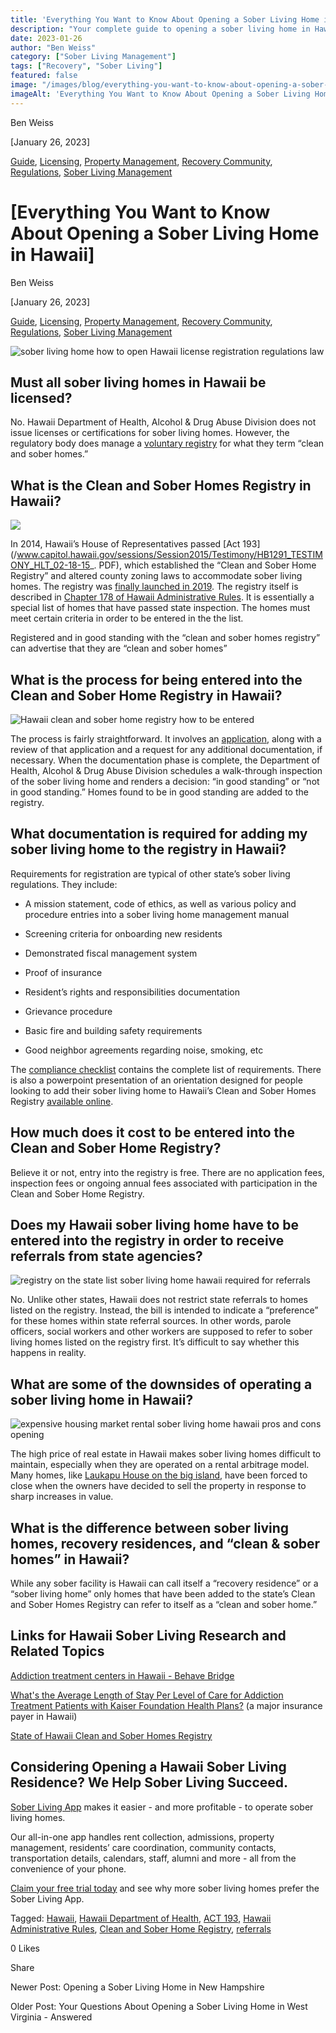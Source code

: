 ```yaml
---
title: 'Everything You Want to Know About Opening a Sober Living Home in Hawaii'
description: "Your complete guide to opening a sober living home in Hawaii. Understand the regulations, requirements, and key steps involved."
date: 2023-01-26
author: "Ben Weiss"
category: ["Sober Living Management"]
tags: ["Recovery", "Sober Living"]
featured: false
image: "/images/blog/everything-you-want-to-know-about-opening-a-sober-living-home-in-hawaii/Screen_Shot_2023-01-22_at_6.37.22_PM.png"
imageAlt: 'Everything You Want to Know About Opening a Sober Living Home in Hawaii'
---
```


Ben Weiss

[January 26, 2023]

[Guide](/sober-living-app-blog/category/Guide), [Licensing](/sober-living-app-blog/category/Licensing), [Property Management](/sober-living-app-blog/category/Property+Management), [Recovery Community](/sober-living-app-blog/category/Recovery+Community), [Regulations](/sober-living-app-blog/category/Regulations), [Sober Living Management](/sober-living-app-blog/category/Sober+Living+Management)

#  [Everything You Want to Know About Opening a Sober Living Home in Hawaii]

Ben Weiss

[January 26, 2023]

[Guide](/sober-living-app-blog/category/Guide), [Licensing](/sober-living-app-blog/category/Licensing), [Property Management](/sober-living-app-blog/category/Property+Management), [Recovery Community](/sober-living-app-blog/category/Recovery+Community), [Regulations](/sober-living-app-blog/category/Regulations), [Sober Living Management](/sober-living-app-blog/category/Sober+Living+Management)

![sober living home how to open Hawaii license registration regulations law](/images/blog/everything-you-want-to-know-about-opening-a-sober-living-home-in-hawaii/Screen_Shot_2023-01-22_at_7.33.18_PM.png)

## Must all sober living homes in Hawaii be licensed? 

No. Hawaii Department of Health, Alcohol & Drug Abuse Division does not issue licenses or certifications for sober living homes. However, the regulatory body does manage a [voluntary registry](https://portal.ehawaii.gov/home/online-services/cshome/) for what they term “clean and sober homes.” 

## What is the Clean and Sober Homes Registry in Hawaii?

![](/images/blog/everything-you-want-to-know-about-opening-a-sober-living-home-in-hawaii/Screen_Shot_2023-01-22_at_6.35.30_PM.png)

In 2014, Hawaii’s House of Representatives passed [Act 193](/www.capitol.hawaii.gov/sessions/Session2015/Testimony/HB1291_TESTIMONY_HLT_02-18-15_. PDF), which established the “Clean and Sober Home Registry” and altered county zoning laws to accommodate sober living homes. The registry was [finally launched in 2019](https://nichawaii.egov.com/hawaiis-clean-and-sober-home-registry-provides-support-for-recovery-efforts/). The registry itself is described in [Chapter 178 of Hawaii Administrative Rules](https://casetext.com/regulation/hawaii-administrative-rules/title-11-department-of-health/subtitle-1-general-departmental-provisions/chapter-178-clean-and-sober-homes-registry). It is essentially a special list of homes that have passed state inspection. The homes must meet certain criteria in order to be entered in the the list. 

Registered and in good standing with the “clean and sober homes registry” can advertise that they are “clean and sober homes”

## What is the process for being entered into the Clean and Sober Home Registry in Hawaii? 

![Hawaii clean and sober home registry how to be entered](/images/blog/everything-you-want-to-know-about-opening-a-sober-living-home-in-hawaii/Screen_Shot_2023-01-22_at_6.37.22_PM.png)

The process is fairly straightforward. It involves an [application](https://cshome.ehawaii.gov/), along with a review of that application and a request for any additional documentation, if necessary. When the documentation phase is complete, the Department of Health, Alcohol & Drug Abuse Division schedules a walk-through inspection of the sober living home and renders a decision: “in good standing” or “not in good standing.” Homes found to be in good standing are added to the registry. 

## What documentation is required for adding my sober living home to the registry in Hawaii?

Requirements for registration are typical of other state’s sober living regulations. They include: 

  * A mission statement, code of ethics, as well as various policy and procedure entries into a sober living home management manual 

  * Screening criteria for onboarding new residents 

  * Demonstrated fiscal management system 

  * Proof of insurance 

  * Resident’s rights and responsibilities documentation 

  * Grievance procedure 

  * Basic fire and building safety requirements 

  * Good neighbor agreements regarding noise, smoking, etc 

The [compliance checklist](/health.hawaii.gov/substance-abuse/files/2022/08/Clean-and-Sober-Home-Registry-Standards-Checklist.pdf) contains the complete list of requirements. There is also a powerpoint presentation of an orientation designed for people looking to add their sober living home to Hawaii’s Clean and Sober Homes Registry [available online](/health.hawaii.gov/substance-abuse/files/2019/03/CLEAN-SOBER-HOMES-REGISTRY-Orientation.pdf). 

## How much does it cost to be entered into the Clean and Sober Home Registry?

Believe it or not, entry into the registry is free. There are no application fees, inspection fees or ongoing annual fees associated with participation in the Clean and Sober Home Registry. 

## Does my Hawaii sober living home have to be entered into the registry in order to receive referrals from state agencies? 

![registry on the state list sober living home hawaii required for referrals](/images/blog/everything-you-want-to-know-about-opening-a-sober-living-home-in-hawaii/Screen_Shot_2023-01-22_at_6.36.15_PM.png)

No. Unlike other states, Hawaii does not restrict state referrals to homes listed on the registry. Instead, the bill is intended to indicate a “preference” for these homes within state referral sources. In other words, parole officers, social workers and other workers are supposed to refer to sober living homes listed on the registry first. It’s difficult to say whether this happens in reality. 

## What are some of the downsides of operating a sober living home in Hawaii? 

![expensive housing market rental sober living home hawaii pros and cons opening](/images/blog/everything-you-want-to-know-about-opening-a-sober-living-home-in-hawaii/Screen_Shot_2023-01-22_at_7.32.16_PM.png)

The high price of real estate in Hawaii makes sober living homes difficult to maintain, especially when they are operated on a rental arbitrage model. Many homes, like [Laukapu House on the big island](https://www.civilbeat.org/2022/04/an-important-big-island-clean-and-sober-house-is-forced-to-close/), have been forced to close when the owners have decided to sell the property in response to sharp increases in value. 

## What is the difference between sober living homes, recovery residences, and “clean & sober homes” in Hawaii? 

While any sober facility is Hawaii can call itself a “recovery residence” or a “sober living home” only homes that have been added to the state’s Clean and Sober Homes Registry can refer to itself as a “clean and sober home.”

## Links for Hawaii Sober Living Research and Related Topics 

[Addiction treatment centers in Hawaii - Behave Bridge](https://bridge.behavehealth.com/rehabs/hawaii)

[What's the Average Length of Stay Per Level of Care for Addiction Treatment Patients with Kaiser Foundation Health Plans?](https://behavehealth.com/blog/2022/4/19/whats-the-average-length-of-stay-per-level-of-care-for-addiction-treatment-patients-with-kaiser-foundation-health-plans) (a major insurance payer in Hawaii)

[State of Hawaii Clean and Sober Homes Registry](https://health.hawaii.gov/substance-abuse/clean-sober-homes/)

## Considering Opening a Hawaii Sober Living Residence? We Help Sober Living Succeed. 

[Sober Living App](/) makes it easier - and more profitable - to operate sober living homes. 

Our all-in-one app handles rent collection, admissions, property management, residents’ care coordination, community contacts, transportation details, calendars, staff, alumni and more - all from the convenience of your phone. 

[Claim your free trial today](https://behavehealth.com/get-started) and see why more sober living homes prefer the Sober Living App.

Tagged: [Hawaii](/sober-living-app-blog/tag/Hawaii), [Hawaii Department of Health](/sober-living-app-blog/tag/Hawaii+Department+of+Health), [ACT 193](/sober-living-app-blog/tag/ACT+193), [Hawaii Administrative Rules](/sober-living-app-blog/tag/Hawaii+Administrative+Rules), [Clean and Sober Home Registry](/sober-living-app-blog/tag/Clean+and+Sober+Home+Registry), [referrals](/sober-living-app-blog/tag/referrals)

0 Likes

Share

Newer Post: Opening a Sober Living Home in New Hampshire

Older Post: Your Questions About Opening a Sober Living Home in West Virginia - Answered